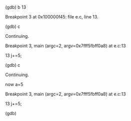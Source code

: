 \(gdb\) b 13

Breakpoint 3 at 0x100000f45: file e.c, line 13.

\(gdb\) c

Continuing.



Breakpoint 3, main \(argc=2, argv=0x7fff5fbff0a8\) at e.c:13

13              j+=5;

\(gdb\) c

Continuing.

now a=5



Breakpoint 3, main \(argc=2, argv=0x7fff5fbff0a8\) at e.c:13

13              j+=5;

\(gdb\) 



